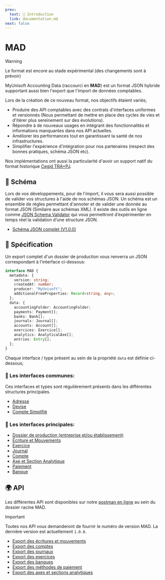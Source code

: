 ```yaml
---
prev:
  text: 🐤 Introduction
  link: documentation.md
next: false
---
```


# MAD

> [!WARNING] 
> Le format est encore au stade expérimental (des changements sont à prévoir)

MyUnisoft Accounting Data (raccourci en **MAD**) est un format JSON hybride supportant aussi bien l'export que l'import de données comptables.

Lors de la création de ce nouveau format, nos objectifs étaient variés;

- Produire des API comptables avec des contrats d'interfaces uniformes et versionnés (Nous permettant de mettre en place des cycles de vies et d'itérer plus sereinement sur des évolutions).
- Répondre à de nouveaux usages en intégrant des fonctionnalités et informations manquantes dans nos API actuelles.
- Améliorer les performances tout en garantissant la santé de nos infrastructures.
- Simplifier l'expérience d'intégration pour nos partenaires (respect des bonnes pratiques, schéma JSON etc).

Nos implémentations ont aussi la particularité d'avoir un support natif du format historique <a href="./TRA.pdf" target="_blank">Cegid TRA+PJ</a>.

## 📜 Schéma

Lors de vos développements, pour de l'import, il vous sera aussi possible de valider vos structures à l'aide de nos schémas JSON. ​Un schéma est un ensemble de règles permettant d'annoter et de valider une donnée au format JSON (Similaire aux schémas XML). Il existe des outils en ligne comme [JSON Schema Validator](https://www.jsonschemavalidator.net/) qui vous permettront d’expérimenter en temps réel la validation d’une structure JSON.​

- <a href="./specs/v1.0.0/schema.json" target="_blank">Schéma JSON complet (V1.0.0)</a>

## 📑 Spécification

Un export complet d'un dossier de production vous renverra un JSON correspondant à l'interface ci-dessous:
```ts
interface MAD {
  metadata: {
    version: string;
    createdAt: number;
    producer: "MyUnisoft";
    additionalFreeProperties: Record<string, any>;
  };
  data: {
    accountingFolder: AccountingFolder;
    payments: Payment[];
    banks: Bank[];
    journals: Journal[];
    accounts: Account[];
    exercices: Exercice[];
    analytics: AnalyticalAxe[];
    entries: Entry[];
  };
}
```

Chaque interface / type présent au sein de la propriété `data` est définie ci-dessous;

### 👯 Les interfaces communes:
Ces interfaces et types sont régulièrement présents dans les différentes structures principales.

- [Adresse](./specs/v1.0.0/address.md)
- [Devise](./specs/v1.0.0/currency.md)
- [Compte Simplifié](./specs/v1.0.0/simplifiedAccount.md)

### 💃 Les interfaces principales:
- [Dossier de production (entreprise et/ou établissement)](./specs/v1.0.0/accountingFolder.md)
- [Écriture et Mouvements](./specs/v1.0.0/entries.md)
- [Exercice](./specs/v1.0.0/exercice.md)
- [Journal](./specs/v1.0.0/journal.md)
- [Compte](./specs/v1.0.0/account.md)
- [Axe et Section Analytique](./specs/v1.0.0/analytic.md)
- [Paiement](./specs/v1.0.0/payment.md)
- [Banque](./specs/v1.0.0/bank.md)

## 🌍 API

Les différentes API sont disponibles sur notre [postman en ligne](https://docs.api.myunisoft.fr/) au sein du dossier racine MAD.

> [!IMPORTANT]
> Toutes nos API vous demanderont de fournir le numéro de version MAD. La dernière version est actuellement `1.0.0`.

- [Export des écritures et mouvements](./api/entries.md)
- [Export des comptes](./api/account.md)
- [Export des journaux](./api/journal.md)
- [Export des exercices](./api/exercice.md)
- [Export des banques](./api/bank.md)
- [Export des méthodes de paiement](./api/payment.md)
- [Export des axes et sections analytiques](./api/analytic.md)
